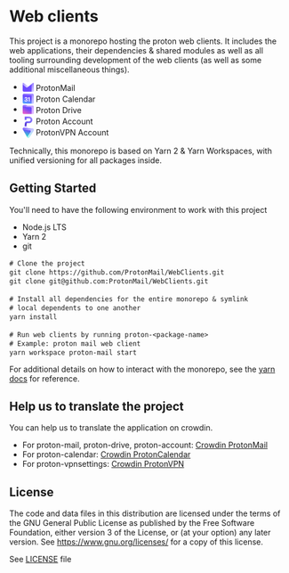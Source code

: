 # Web clients

This project is a monorepo hosting the proton web clients. It includes the web applications, their dependencies & shared modules as well as all tooling surrounding development of the web clients (as well as some additional miscellaneous things).

-   <img src="./applications/mail/src/favicon.svg" style="vertical-align: middle" height="20" width="20" /> <span style="vertical-align: middle; display: inline-block">ProtonMail</span>
-   <img src="./applications/calendar/src/favicon.svg" style="vertical-align: middle" height="20" width="20" /> <span style="vertical-align: middle; display: inline-block">Proton Calendar</span>
-   <img src="./applications/drive/src/favicon.svg" style="vertical-align: middle" height="20" width="20" /> <span style="vertical-align: middle; display: inline-block">Proton Drive</span>
-   <img src="./applications/account/src/favicon.svg" style="vertical-align: middle" height="20" width="20" /> <span style="vertical-align: middle; display: inline-block">Proton Account</span>
-   <img src="./applications/vpn-settings/src/favicon.svg" style="vertical-align: middle" height="20" width="20" /> <span style="vertical-align: middle; display: inline-block">ProtonVPN Account</span>

Technically, this monorepo is based on Yarn 2 & Yarn Workspaces, with unified versioning for all packages inside.

## Getting Started

You'll need to have the following environment to work with this project

-   Node.js LTS
-   Yarn 2
-   git

```shell
# Clone the project
git clone https://github.com/ProtonMail/WebClients.git
git clone git@github.com:ProtonMail/WebClients.git

# Install all dependencies for the entire monorepo & symlink
# local dependents to one another
yarn install

# Run web clients by running proton-<package-name>
# Example: proton mail web client
yarn workspace proton-mail start
```

For additional details on how to interact with the monorepo, see the [yarn docs](https://yarnpkg.com/) for reference.

## Help us to translate the project

You can help us to translate the application on crowdin.

-   For proton-mail, proton-drive, proton-account: [Crowdin ProtonMail](https://crowdin.com/project/protonmail)
-   For proton-calendar: [Crowdin ProtonCalendar](https://crowdin.com/project/proton-test-3)
-   For proton-vpnsettings: [Crowdin ProtonVPN](https://crowdin.com/project/protonvpn)

## License

The code and data files in this distribution are licensed under the terms of the GNU General Public License as published by the Free Software Foundation, either version 3 of the License, or (at your option) any later version. See https://www.gnu.org/licenses/ for a copy of this license.

See [LICENSE](LICENSE) file
